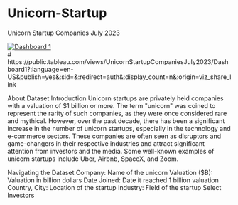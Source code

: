 # Unicorn-Startup
Unicorn Startup Companies July 2023
<div class='tableauPlaceholder' id='viz1749844095002' style='position: relative'><noscript><a href='#'><img alt='Dashboard 1 ' src='https:&#47;&#47;public.tableau.com&#47;static&#47;images&#47;Un&#47;UnicornStartupCompaniesJuly2023&#47;Dashboard1&#47;1_rss.png' style='border: none' /></a></noscript><object class='tableauViz'  style='display:none;'><param name='host_url' value='https%3A%2F%2Fpublic.tableau.com%2F' /> <param name='embed_code_version' value='3' /> <param name='site_root' value='' /><param name='name' value='UnicornStartupCompaniesJuly2023&#47;Dashboard1' /><param name='tabs' value='no' /><param name='toolbar' value='yes' /><param name='static_image' value='https:&#47;&#47;public.tableau.com&#47;static&#47;images&#47;Un&#47;UnicornStartupCompaniesJuly2023&#47;Dashboard1&#47;1.png' /> <param name='animate_transition' value='yes' /><param name='display_static_image' value='yes' /><param name='display_spinner' value='yes' /><param name='display_overlay' value='yes' /><param name='display_count' value='yes' /><param name='language' value='en-US' /><param name='filter' value='publish=yes' /></object></div>                <script type='text/javascript'>                    var divElement = document.getElementById('viz1749844095002');                    var vizElement = divElement.getElementsByTagName('object')[0];                    if ( divElement.offsetWidth > 800 ) { vizElement.style.width='100%';vizElement.style.height=(divElement.offsetWidth*0.75)+'px';} else if ( divElement.offsetWidth > 500 ) { vizElement.style.width='100%';vizElement.style.height=(divElement.offsetWidth*0.75)+'px';} else { vizElement.style.width='100%';vizElement.style.height='1677px';}                     var scriptElement = document.createElement('script');                    scriptElement.src = 'https://public.tableau.com/javascripts/api/viz_v1.js';                    vizElement.parentNode.insertBefore(scriptElement, vizElement);                </script>
# https://public.tableau.com/views/UnicornStartupCompaniesJuly2023/Dashboard1?:language=en-US&publish=yes&:sid=&:redirect=auth&:display_count=n&:origin=viz_share_link

About Dataset
Introduction
Unicorn startups are privately held companies with a valuation of $1 billion or more. The term "unicorn" was coined to represent the rarity of such companies, as they were once considered rare and mythical. However, over the past decade, there has been a significant increase in the number of unicorn startups, especially in the technology and e-commerce sectors. These companies are often seen as disruptors and game-changers in their respective industries and attract significant attention from investors and the media. Some well-known examples of unicorn startups include Uber, Airbnb, SpaceX, and Zoom.

Navigating the Dataset
Company: Name of the unicorn
Valuation ($B): Valuation in billion dollars
Date Joined: Date it reached 1 billion valuation
Country, City: Location of the startup
Industry: Field of the startup
Select Investors
